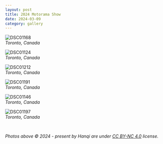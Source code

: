 ```yaml
---
layout: post
title: 2024 Motorama Show
date: 2024-03-09
category: gallery
---
```

![DSC01168](/assets/img/DSC01168.webp)  
*Toronto, Canada*  

![DSC01124](/assets/img/DSC01124.webp)  
*Toronto, Canada*  

![DSC01212](/assets/img/DSC01212.webp)  
*Toronto, Canada*  

![DSC01191](/assets/img/DSC01191.webp)  
*Toronto, Canada*  

![DSC01146](/assets/img/DSC01146.webp)  
*Toronto, Canada*  

![DSC01197](/assets/img/DSC01197.webp)  
*Toronto, Canada*  

&nbsp;  

*Photos above © 2024 - present by Hanqi are under [CC BY-NC 4.0](https://creativecommons.org/licenses/by-nc/4.0) license.*